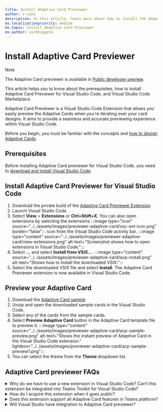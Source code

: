 ```yaml
---
title: Install Adaptive Card Previewer
author: v-vanv
description: In this article, learn more about how to install the Adaptive Card Previewer extension for Visual Studio Code code and Visual Studio Code Marketplace.
ms.localizationpriority: medium
ms.topic: Install Adaptive Card Previewer
ms.author: surbhigupta
---
```


# Install Adaptive Card Previewer

> [!NOTE]
> The Adaptive Card previewer is available in [Public developer preview](../../resources/dev-preview/developer-preview-intro.md).

This article helps you to know about the prerequisites, how to install Adaptive Card Previewer for Visual Studio Code, and Visual Studio Code Marketplace.

Adaptive Card Previewer is a Visual Studio Code Extension that allows you easily preview the Adaptive Cards when you're iterating over your card designs. It aims to provide a seamless and accurate previewing experience within Visual Studio Code.

Before you begin, you must be familiar with the concepts and [how to design Adaptive Cards](../../task-modules-and-cards/cards/design-effective-cards.md).

## Prerequisites

Before installing Adaptive Card previewer for Visual Studio Code, you need to [download and install Visual Studio Code](https://code.visualstudio.com/Download).

## Install Adaptive Card Previewer for Visual Studio Code

1. Download the private build of the [Adaptive Card Previewer Extension](https://dev.azure.com/devdiv/_apis/resources/Containers/15555474/Drop?itemPath=Drop%2Fvscode-adaptive-cards-0.1.0-alpha.dbba2cf.vsix)
1. Launch Visual Studio Code.
1. Select **View** > **Extensions** or **Ctrl+Shift+X**. You can also open extensions by selecting the extensions :::image type="icon" source="../../assets/images/previewer-adaptive-card/vsc-ext-icon.png" border="false"::: icon from the Visual Studio Code activity bar.
    :::image type="content" source="../../assets/images/previewer-adaptive-card/view-extensions.png" alt-text="Screenshot shows how to open extensions in Visual Studio Code.":::
1. Select **...** and select **Install from VSIX...**.
    :::image type="content" source="../../assets/images/previewer-adaptive-card/acp-install.png" alt-text="Shows how to install the downloaded VSIX.":::
1. Select the downloaded VSIX file and select **Install**.
   The Adaptive Card Previewer extension is now available in Visual Studio Code.

## Preview your Adaptive Card

1. Download the [Adaptive Card sample](https://dev.azure.com/devdiv/_apis/resources/Containers/15555474/Drop?itemPath=Drop%2Fsamples-0.1.0-alpha.dbba2cf.zip)
1. Unzip and open the downloaded sample cards in the Visual Studio Code.
1. Select any of the cards from the sample cards.
1. Select **Preview Adaptive Card** button in the Adaptive Card template file to preview it.
    :::image type="content" source="../../assets/images/previewer-adaptive-card/acp-sample-preview.png" alt-text="Shows the instant preview of Adaptive Card in the Visual Studio Code extension." lightbox="../../assets/images/previewer-adaptive-card/acp-sample-preview1.png":::
1. You can select the theme from the **Theme** dropdown list.

## Adaptive Card previewer FAQs

<details>
<summary>Why do we have to use a new extension in Visual Studio Code? Can’t this extension be integrated into Teams Toolkit for Visual Studio Code?</summary>

It’s a standalone extension because we're using a closed-source package to render the Adaptive Cards to ensure that we maintain consistent rendering logic with the Teams platform. The Teams Toolkit is an open-source project, and we follow CELA guidance to not include dependencies on closed-source packages that 3-P developers don't have access to.
<br>
&nbsp;
</details>
<details>
<summary>How do I acquire this extension when it goes public?</summary>

We plan to publish this extension in Visual Studio Code Extension Marketplace. The Teams Toolkit will include an entry point to trigger the installation of this extension whenever you open an Adaptive Card Template file.
<br>
&nbsp;
</details>
<details>
<summary>Does this extension support all Adaptive Card features in Teams platform?</summary>

No. Unfortunately, there are several [limitations](adaptive-card-previewer.md#limitations) that the Adaptive Card previewer extension can't currently support. We might solve them in the future iterations.
<br>
&nbsp;
</details>
<details>
<summary>Will Visual Studio have integration to Adaptive Card previewer?</summary>

Yes, we plan to integrate the Adaptive Card previewer into Teams Toolkit for Visual Studio directly in Q4 CY 2023, instead of through a dedicated extension. This change is due to the closed-source nature of the Teams Toolkit for Visual Studio extension.
<br>
&nbsp;
</details>
